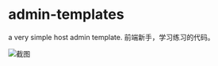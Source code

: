 # admin-templates
a very simple host admin template.
前端新手，学习练习的代码。

![截图](https://github.com/strahe/admin-template/blob/master/image/111.png)
